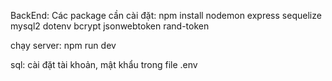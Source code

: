 BackEnd:
Các package cần cài đặt:
npm install nodemon express sequelize mysql2 dotenv bcrypt jsonwebtoken rand-token

chạy server:
npm run dev

sql: cài đặt tài khoản, mật khẩu trong file .env